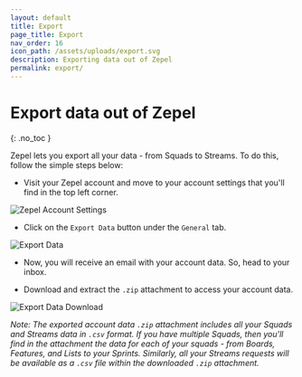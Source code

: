 ```yaml
---
layout: default
title: Export
page_title: Export
nav_order: 16
icon_path: /assets/uploads/export.svg
description: Exporting data out of Zepel
permalink: export/
---
```


# Export data out of Zepel
{: .no_toc }

Zepel lets you export all your data - from Squads to Streams. To do this, follow the simple steps below: 

- Visit your Zepel account and move to your account settings that you'll find in the top left corner.

![Zepel Account Settings](/guide/assets/uploads/zepel-account-settings.png)

- Click on the `Export Data` button under the `General` tab.

![Export Data](/guide/assets/uploads/zepel-export-data.png)

- Now, you will receive an email with your account data. So, head to your inbox.

- Download and extract the `.zip` attachment to access your account data.

![Export Data Download](/guide/assets/uploads/zepel-export-data-attachment.png)

*Note: The exported account data `.zip` attachment includes all your Squads and Streams data in `.csv` format. If you have multiple Squads, then you'll find in the attachment the data for each of your squads - from Boards, Features, and Lists to your Sprints. Similarly, all your Streams requests will be available as a `.csv` file within the downloaded `.zip` attachment.*